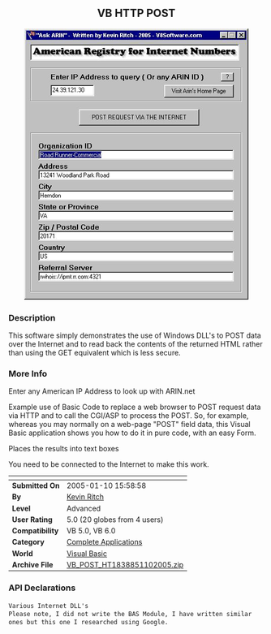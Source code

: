 ﻿<div align="center">

## VB HTTP POST

<img src="PIC2005110169163697.jpg">
</div>

### Description

This software simply demonstrates the use of Windows DLL's to POST data over the Internet and to read back the contents of the returned HTML rather than using the GET equivalent which is less secure.
 
### More Info
 
Enter any American IP Address to look up with ARIN.net

Example use of Basic Code to replace a web browser to POST request data via HTTP and to call the CGI/ASP to process the POST. So, for example, whereas you may normally on a web-page "POST" field data, this Visual Basic application shows you how to do it in pure code, with an easy Form.

Places the results into text boxes

You need to be connected to the Internet to make this work.


<span>             |<span>
---                |---
**Submitted On**   |2005-01-10 15:58:58
**By**             |[Kevin Ritch](https://github.com/Planet-Source-Code/PSCIndex/blob/master/ByAuthor/kevin-ritch.md)
**Level**          |Advanced
**User Rating**    |5.0 (20 globes from 4 users)
**Compatibility**  |VB 5\.0, VB 6\.0
**Category**       |[Complete Applications](https://github.com/Planet-Source-Code/PSCIndex/blob/master/ByCategory/complete-applications__1-27.md)
**World**          |[Visual Basic](https://github.com/Planet-Source-Code/PSCIndex/blob/master/ByWorld/visual-basic.md)
**Archive File**   |[VB\_POST\_HT1838851102005\.zip](https://github.com/Planet-Source-Code/kevin-ritch-vb-http-post__1-58223/archive/master.zip)

### API Declarations

```
Various Internet DLL's
Please note, I did not write the BAS Module, I have written similar ones but this one I researched using Google.
```





